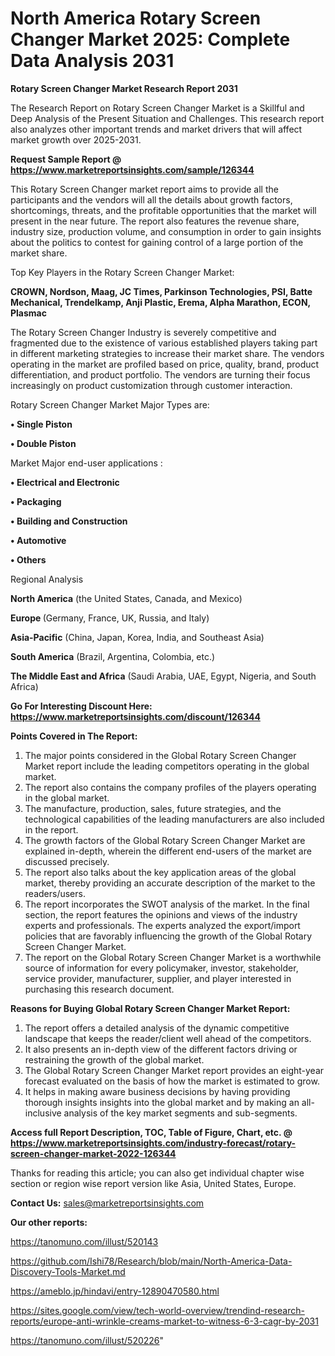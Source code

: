 # North America Rotary Screen Changer Market 2025: Complete Data Analysis 2031

<strong>Rotary Screen Changer Market Research Report 2031</strong>

The Research Report on Rotary Screen Changer Market is a Skillful and Deep Analysis of the Present Situation and Challenges. This research report also analyzes other important trends and market drivers that will affect market growth over 2025-2031.

<strong>Request Sample Report @ <a href=https://www.marketreportsinsights.com/sample/126344>https://www.marketreportsinsights.com/sample/126344</a></strong>

This Rotary Screen Changer market report aims to provide all the participants and the vendors will all the details about growth factors, shortcomings, threats, and the profitable opportunities that the market will present in the near future. The report also features the revenue share, industry size, production volume, and consumption in order to gain insights about the politics to contest for gaining control of a large portion of the market share.

Top Key Players in the Rotary Screen Changer Market:

<strong>CROWN, Nordson, Maag, JC Times, Parkinson Technologies, PSI, Batte Mechanical, Trendelkamp, Anji Plastic, Erema, Alpha Marathon, ECON, Plasmac</strong>

The Rotary Screen Changer Industry is severely competitive and fragmented due to the existence of various established players taking part in different marketing strategies to increase their market share. The vendors operating in the market are profiled based on price, quality, brand, product differentiation, and product portfolio. The vendors are turning their focus increasingly on product customization through customer interaction.

Rotary Screen Changer Market Major Types are:

<strong>• Single Piston

• Double Piston</strong>

Market Major end-user applications :

<strong>• Electrical and Electronic

• Packaging

• Building and Construction

• Automotive

• Others</strong>

Regional Analysis

</u><strong><b>North America</b></strong> (the United States, Canada, and Mexico)

<strong><b>Europe </b></strong>(Germany, France, UK, Russia, and Italy)

<strong><b>Asia-Pacific</b></strong> (China, Japan, Korea, India, and Southeast Asia)

<strong><b>South America</b></strong> (Brazil, Argentina, Colombia, etc.)

<strong><b>The Middle East and Africa</b></strong> (Saudi Arabia, UAE, Egypt, Nigeria, and South Africa)

<strong>Go For Interesting Discount Here: <a href=https://www.marketreportsinsights.com/discount/126344>https://www.marketreportsinsights.com/discount/126344</a></strong>

<strong>Points Covered in The Report:</strong>
<ol>
  <li>The major points considered in the Global Rotary Screen Changer Market report include the leading competitors operating in the global market.</li>
  <li>The report also contains the company profiles of the players operating in the global market.</li>
  <li>The manufacture, production, sales, future strategies, and the technological capabilities of the leading manufacturers are also included in the report.</li>
  <li>The growth factors of the Global Rotary Screen Changer Market are explained in-depth, wherein the different end-users of the market are discussed precisely.</li>
  <li>The report also talks about the key application areas of the global market, thereby providing an accurate description of the market to the readers/users.</li>
  <li>The report incorporates the SWOT analysis of the market. In the final section, the report features the opinions and views of the industry experts and professionals. The experts analyzed the export/import policies that are favorably influencing the growth of the Global Rotary Screen Changer Market.</li>
  <li>The report on the Global Rotary Screen Changer Market is a worthwhile source of information for every policymaker, investor, stakeholder, service provider, manufacturer, supplier, and player interested in purchasing this research document.</li>
</ol>
<strong>Reasons for Buying Global Rotary Screen Changer Market Report:</strong>

<ol>
  <li>The report offers a detailed analysis of the dynamic competitive landscape that keeps the reader/client well ahead of the competitors.</li>
  <li>It also presents an in-depth view of the different factors driving or restraining the growth of the global market.</li>
  <li>The Global Rotary Screen Changer Market report provides an eight-year forecast evaluated on the basis of how the market is estimated to grow.</li>
  <li>It helps in making aware business decisions by having providing thorough insights insights into the global market and by making an all-inclusive analysis of the key market segments and sub-segments.</li>
</ol>
<strong>Access full Report Description, TOC, Table of Figure, Chart, etc. @ <a href=https://www.marketreportsinsights.com/industry-forecast/rotary-screen-changer-market-2022-126344>https://www.marketreportsinsights.com/industry-forecast/rotary-screen-changer-market-2022-126344</a></strong>


Thanks for reading this article; you can also get individual chapter wise section or region wise report version like Asia, United States, Europe.

<strong>Contact Us:</strong>
sales@marketreportsinsights.com

<strong>Our other reports:</strong>

<a href=https://tanomuno.com/illust/520143>https://tanomuno.com/illust/520143</a>

<a href=https://github.com/Ishi78/Research/blob/main/North-America-Data-Discovery-Tools-Market.md>https://github.com/Ishi78/Research/blob/main/North-America-Data-Discovery-Tools-Market.md</a>

<a href=https://ameblo.jp/hindavi/entry-12890470580.html>https://ameblo.jp/hindavi/entry-12890470580.html</a>

<a href=https://sites.google.com/view/tech-world-overview/trendind-research-reports/europe-anti-wrinkle-creams-market-to-witness-6-3-cagr-by-2031>https://sites.google.com/view/tech-world-overview/trendind-research-reports/europe-anti-wrinkle-creams-market-to-witness-6-3-cagr-by-2031</a>

<a href=https://tanomuno.com/illust/520226>https://tanomuno.com/illust/520226</a>"
